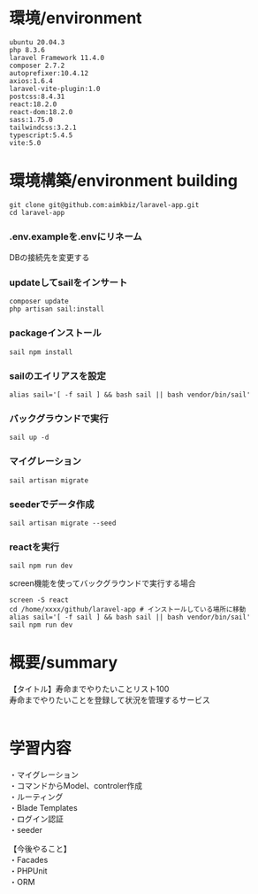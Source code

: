 # 環境/environment
```
ubuntu 20.04.3 
php 8.3.6
laravel Framework 11.4.0
composer 2.7.2 
autoprefixer:10.4.12
axios:1.6.4
laravel-vite-plugin:1.0
postcss:8.4.31
react:18.2.0
react-dom:18.2.0
sass:1.75.0
tailwindcss:3.2.1
typescript:5.4.5
vite:5.0
```

# 環境構築/environment building

```
git clone git@github.com:aimkbiz/laravel-app.git
cd laravel-app
```

### .env.exampleを.envにリネーム
DBの接続先を変更する



###  updateしてsailをインサート
```
composer update
php artisan sail:install
```

### packageインストール
```
sail npm install
```

###  sailのエイリアスを設定
```
alias sail='[ -f sail ] && bash sail || bash vendor/bin/sail'
```

###  バックグラウンドで実行
```
sail up -d
```

### マイグレーション
```
sail artisan migrate
```

### seederでデータ作成
```
sail artisan migrate --seed
```

### reactを実行
```
sail npm run dev
```
screen機能を使ってバックグラウンドで実行する場合
```
screen -S react
cd /home/xxxx/github/laravel-app # インストールしている場所に移動
alias sail='[ -f sail ] && bash sail || bash vendor/bin/sail'
sail npm run dev
```

# 概要/summary
【タイトル】寿命までやりたいことリスト100<br />
寿命までやりたいことを登録して状況を管理するサービス<br /><br />

# 学習内容<br />
・マイグレーション<br />
・コマンドからModel、controler作成<br />
・ルーティング<br />
・Blade Templates<br />
・ログイン認証<br />
・seeder<br />

【今後やること】<br />
・Facades<br />
・PHPUnit<br />
・ORM<br /><br />
